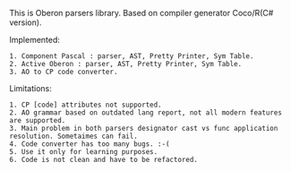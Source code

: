 This is Oberon parsers library.
Based on compiler generator Coco/R(C# version).

Implemented:

	1. Component Pascal : parser, AST, Pretty Printer, Sym Table.
	2. Active Oberon : parser, AST, Pretty Printer, Sym Table.
	3. AO to CP code converter.

Limitations:

	1. CP [code] attributes not supported.
	2. AO grammar based on outdated lang report, not all modern features are supported.
	3. Main problem in both parsers designator cast vs func application resolution. Sometaimes can fail.
	4. Code converter has too many bugs. :-(
	5. Use it only for learning purposes.
	6. Code is not clean and have to be refactored.
